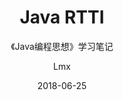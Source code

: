 ---
layout:     post
title:     Java RTTI 
subtitle:  《Java编程思想》学习笔记 
date:       2018-06-25
author:    Lmx 
header-img: 
catalog: true
tags: 
    -《Java编程思想》学习笔记
---